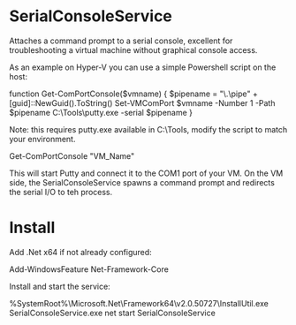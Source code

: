 SerialConsoleService
====================

Attaches a command prompt to a serial console, excellent for troubleshooting a virtual machine 
without graphical console access.

As an example on Hyper-V you can use a simple Powershell script on the host:

function Get-ComPortConsole($vmname) {
    $pipename = "\\.\pipe\" + [guid]::NewGuid().ToString()
    Set-VMComPort $vmname -Number 1 -Path $pipename
    C:\Tools\putty.exe -serial $pipename
}

Note: this requires putty.exe available in C:\Tools, modify the script to match your environment.

Get-ComPortConsole "VM_Name"

This will start Putty and connect it to the COM1 port of your VM. On the VM side, the 
SerialConsoleService spawns a command prompt and redirects the serial I/O to teh process.


Install
=======

Add .Net x64 if not already configured:

Add-WindowsFeature Net-Framework-Core

Install and start the service:

%SystemRoot%\Microsoft.Net\Framework64\v2.0.50727\InstallUtil.exe SerialConsoleService.exe
net start SerialConsoleService
